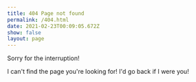 ```yaml
---
title: 404 Page not found
permalink: /404.html
date: 2021-02-23T00:09:05.672Z
show: false
layout: page
---
```

Sorry for the interruption!

I can't find the page you're looking for! I'd go back if I were you!